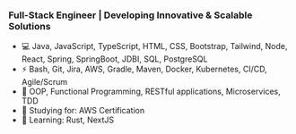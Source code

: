 ### Full-Stack Engineer | Developing Innovative & Scalable Solutions ###

- 💻 Java, JavaScript, TypeScript, HTML, CSS, Bootstrap, Tailwind, Node, React, Spring, SpringBoot, JDBI, SQL, PostgreSQL
- ⚡ Bash, Git, Jira, AWS, Gradle, Maven, Docker, Kubernetes, CI/CD, Agile/Scrum
- 🔭 OOP, Functional Programming, RESTful applications, Microservices, TDD
- 🌱 Studying for: AWS Certification
- 📖 Learning: Rust, NextJS
<!--
**derrek-gass/derrek-gass** is a ✨ _special_ ✨ repository because its `README.md` (this file) appears on your GitHub profile.

Here are some ideas to get you started:

- 🔭 I’m currently working on ...
- 🌱 Constantly growing my programming skills. In respect to proI’m currently learning ...
- 👯 I’m looking to collaborate on ...
- 🤔 I’m looking for help with ...
- 💬 Ask me about ...
- 📫 How to reach me: ...
- 😄 Pronouns: ...
- ⚡ Fun fact: ...
-->
